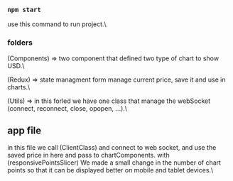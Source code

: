### `npm start`

use this command to run project.\

### folders

(Components) => two component that defined two type of chart to show USD.\

(Redux) => state managment form manage current price, save it and use in charts.\

(Utils) => in this forled we have one class that manage the webSocket (connect, reconnect, close, opopen, ...).\

## app file

in this file we call (ClientClass) and connect to web socket, and use the saved price in here and pass to chartComponents. with (responsivePointsSlicer) We made a small change in the number of chart points so that it can be displayed better on mobile and tablet devices.\
